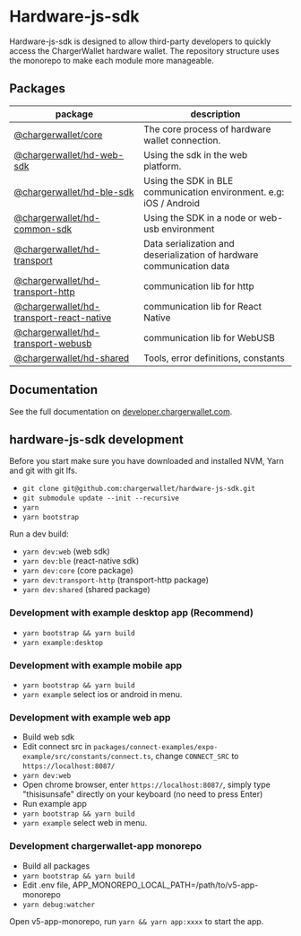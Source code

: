 # Hardware-js-sdk

Hardware-js-sdk is designed to allow third-party developers to quickly access the ChargerWallet hardware wallet. The repository structure uses the monorepo to make each module more manageable.

## Packages

| package                                                                     | description                                                           |
| --------------------------------------------------------------------------- | --------------------------------------------------------------------- |
| [@chargerwallet/core](./packages/core)                                           | The core process of hardware wallet connection.                       |
| [@chargerwallet/hd-web-sdk](./packages/hd-web-sdk)                               | Using the sdk in the web platform.                                    |
| [@chargerwallet/hd-ble-sdk](./packages/hd-ble-sdk)                               | Using the SDK in BLE communication environment. e.g: iOS / Android    |
| [@chargerwallet/hd-common-sdk](./packages/hd-common-connect-sdk)                 | Using the SDK in a node or web-usb environment                        |
| [@chargerwallet/hd-transport](./packages/hd-transport)                           | Data serialization and deserialization of hardware communication data |
| [@chargerwallet/hd-transport-http](./packages/hd-transport-http)                 | communication lib for http                                            |
| [@chargerwallet/hd-transport-react-native](./packages/hd-transport-react-native) | communication lib for React Native                                    |
| [@chargerwallet/hd-transport-webusb](./packages/hd-transport-webusb)             | communication lib for WebUSB                                          |
| [@chargerwallet/hd-shared](./packages/shared)                                    | Tools, error definitions, constants                                   |

## Documentation

See the full documentation on [developer.chargerwallet.com](https://developer.chargerwallet.com/connect-to-hardware/hardware-sdk).

## hardware-js-sdk development

Before you start make sure you have downloaded and installed NVM, Yarn and git with git lfs.

- `git clone git@github.com:chargerwallet/hardware-js-sdk.git`
- `git submodule update --init --recursive`
- `yarn`
- `yarn bootstrap`

Run a dev build:

- `yarn dev:web` (web sdk)
- `yarn dev:ble` (react-native sdk)
- `yarn dev:core` (core package)
- `yarn dev:transport-http` (transport-http package)
- `yarn dev:shared` (shared package)

### Development with example desktop app (Recommend)
- `yarn bootstrap && yarn build`
- `yarn example:desktop`

### Development with example mobile app
- `yarn bootstrap && yarn build`
- `yarn example` select ios or android in menu.

### Development with example web app
- Build web sdk
- Edit connect src in `packages/connect-examples/expo-example/src/constants/connect.ts`, change `CONNECT_SRC` to `https://localhost:8087/`
- `yarn dev:web`
- Open chrome browser, enter `https://localhost:8087/`, simply type "thisisunsafe" directly on your keyboard (no need to press Enter)
- Run example app
- `yarn bootstrap && yarn build`
- `yarn example` select web in menu.

### Development chargerwallet-app monorepo

- Build all packages
- `yarn bootstrap && yarn build`
- Edit .env file, APP_MONOREPO_LOCAL_PATH=/path/to/v5-app-monorepo
- `yarn debug:watcher`

Open v5-app-monorepo, run `yarn && yarn app:xxxx` to start the app.
